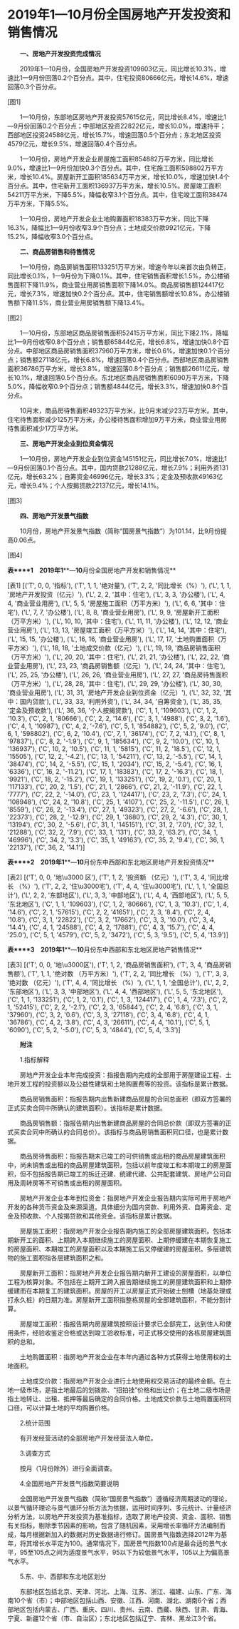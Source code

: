 # 2019年1—10月份全国房地产开发投资和销售情况

　　**一、房地产开发投资完成情况**

　　2019年1—10月份，全国房地产开发投资109603亿元，同比增长10.3%，增速比1—9月份回落0.2个百分点。其中，住宅投资80666亿元，增长14.6%，增速回落0.3个百分点。

[图1]

　　1—10月份，东部地区房地产开发投资57615亿元，同比增长8.4%，增速比1—9月份回落0.2个百分点；中部地区投资22822亿元，增长10.0%，增速持平；西部地区投资24588亿元，增长15.7%，增速回落0.5个百分点；东北地区投资4579亿元，增长9.5%，增速回落0.4个百分点。

　　1—10月份，房地产开发企业房屋施工面积854882万平方米，同比增长9.0%，增速比1—9月份加快0.3个百分点。其中，住宅施工面积598802万平方米，增长10.4%。房屋新开工面积185634万平方米，增长10.0%，增速加快1.4个百分点。其中，住宅新开工面积136937万平方米，增长10.5%。房屋竣工面积54211万平方米，下降5.5%，降幅收窄3.1个百分点。其中，住宅竣工面积38474万平方米，下降5.5%。

　　1—10月份，房地产开发企业土地购置面积18383万平方米，同比下降16.3%，降幅比1—9月份收窄3.9个百分点；土地成交价款9921亿元，下降15.2%，降幅收窄3.0个百分点。

　　**二、商品房销售和待售情况**

　　1—10月份，商品房销售面积133251万平方米，增速今年以来首次由负转正，同比增长0.1%，1—9月份为下降0.1%。其中，住宅销售面积增长1.5%，办公楼销售面积下降11.9%，商业营业用房销售面积下降14.0%。商品房销售额124417亿元，增长7.3%，增速加快0.2个百分点。其中，住宅销售额增长10.8%，办公楼销售额下降11.5%，商业营业用房销售额下降13.4%。

[图2]

　　1—10月份，东部地区商品房销售面积52415万平方米，同比下降2.1%，降幅比1—9月份收窄0.8个百分点；销售额65844亿元，增长6.8%，增速加快0.8个百分点。中部地区商品房销售面积37960万平方米，增长0.6%，增速加快0.1个百分点；销售额27118亿元，增长6.8%，增速回落0.4个百分点。西部地区商品房销售面积36786万平方米，增长3.8%，增速回落0.8个百分点；销售额26611亿元，增长10.1%，增速回落0.5个百分点。东北地区商品房销售面积6090万平方米，下降5.0%，降幅收窄0.9个百分点；销售额4844亿元，增长3.3%，增速加快0.8个百分点。

　　10月末，商品房待售面积49323万平方米，比9月末减少23万平方米。其中，住宅待售面积减少125万平方米，办公楼待售面积增加9万平方米，商业营业用房待售面积减少17万平方米。

　　**三、房地产开发企业到位资金情况**

　　1—10月份，房地产开发企业到位资金145151亿元，同比增长7.0%，增速比1—9月份回落0.1个百分点。其中，国内贷款21288亿元，增长7.9%；利用外资131亿元，增长63.2%；自筹资金46996亿元，增长3.3%；定金及预收款49163亿元，增长9.4%；个人按揭贷款22137亿元，增长14.1%。

[图3]

　　**四、房地产开发景气指数**

　　10月份，房地产开发景气指数（简称“国房景气指数”）为101.14，比9月份提高0.06点。

[图4]

**表****1**　**2019****年****1****—****10****月份全国房地产开发和销售情况**

[表1]
[('T', 0, 0, '指标'), ('T', 1, 1, '绝对量'), ('T', 2, 2, '同比增长（%）'), ('L', 1, 1, '房地产开发投资（亿元）'), ('L', 2, 2, '其中：住宅'), ('L', 3, 3, '办公楼'), ('L', 4, 4, '商业营业用房'), ('L', 5, 5, '房屋施工面积（万平方米）'), ('L', 6, 6, '其中：住宅'), ('L', 7, 7, '办公楼'), ('L', 8, 8, '商业营业用房'), ('L', 9, 9, '房屋新开工面积（万平方米）'), ('L', 10, 10, '其中：住宅'), ('L', 11, 11, '办公楼'), ('L', 12, 12, '商业营业用房'), ('L', 13, 13, '房屋竣工面积（万平方米）'), ('L', 14, 14, '其中：住宅'), ('L', 15, 15, '办公楼'), ('L', 16, 16, '商业营业用房'), ('L', 17, 17, '土地购置面积（万平方米）'), ('L', 18, 18, '土地成交价款（亿元）'), ('L', 19, 19, '商品房销售面积（万平方米）'), ('L', 20, 20, '其中：住宅'), ('L', 21, 21, '办公楼'), ('L', 22, 22, '商业营业用房'), ('L', 23, 23, '商品房销售额（亿元）'), ('L', 24, 24, '其中：住宅'), ('L', 25, 25, '办公楼'), ('L', 26, 26, '商业营业用房'), ('L', 27, 27, '商品房待售面积（万平方米）'), ('L', 28, 28, '其中：住宅'), ('L', 29, 29, '办公楼'), ('L', 30, 30, '商业营业用房'), ('L', 31, 31, '房地产开发企业到位资金（亿元）'), ('L', 32, 32, '其中：国内贷款'), ('L', 33, 33, '利用外资'), ('L', 34, 34, '自筹资金'), ('L', 35, 35, '定金及预收款'), ('L', 36, 36, '个人按揭贷款'), ('C', 1, 1, '109603'), ('C', 1, 2, '10.3'), ('C', 2, 1, '80666'), ('C', 2, 2, '14.6'), ('C', 3, 1, '4988'), ('C', 3, 2, '1.6'), ('C', 4, 1, '10987'), ('C', 4, 2, '-7.6'), ('C', 5, 1, '854882'), ('C', 5, 2, '9.0'), ('C', 6, 1, '598802'), ('C', 6, 2, '10.4'), ('C', 7, 1, '36174'), ('C', 7, 2, '4.1'), ('C', 8, 1, '97837'), ('C', 8, 2, '-1.9'), ('C', 9, 1, '185634'), ('C', 9, 2, '10.0'), ('C', 10, 1, '136937'), ('C', 10, 2, '10.5'), ('C', 11, 1, '5815'), ('C', 11, 2, '18.5'), ('C', 12, 1, '15505'), ('C', 12, 2, '-4.2'), ('C', 13, 1, '54211'), ('C', 13, 2, '-5.5'), ('C', 14, 1, '38474'), ('C', 14, 2, '-5.5'), ('C', 15, 1, '2034'), ('C', 15, 2, '-5.4'), ('C', 16, 1, '6336'), ('C', 16, 2, '-11.2'), ('C', 17, 1, '18383'), ('C', 17, 2, '-16.3'), ('C', 18, 1, '9921'), ('C', 18, 2, '-15.2'), ('C', 19, 1, '133251'), ('C', 19, 2, '0.1'), ('C', 20, 1, '117133'), ('C', 20, 2, '1.5'), ('C', 21, 1, '2866'), ('C', 21, 2, '-11.9'), ('C', 22, 1, '7777'), ('C', 22, 2, '-14.0'), ('C', 23, 1, '124417'), ('C', 23, 2, '7.3'), ('C', 24, 1, '108948'), ('C', 24, 2, '10.8'), ('C', 25, 1, '4107'), ('C', 25, 2, '-11.5'), ('C', 26, 1, '8559'), ('C', 26, 2, '-13.4'), ('C', 27, 1, '49323'), ('C', 27, 2, '-6.6'), ('C', 28, 1, '22373'), ('C', 28, 2, '-12.9'), ('C', 29, 1, '3680'), ('C', 29, 2, '4.3'), ('C', 30, 1, '13194'), ('C', 30, 2, '-5.6'), ('C', 31, 1, '145151'), ('C', 31, 2, '7.0'), ('C', 32, 1, '21288'), ('C', 32, 2, '7.9'), ('C', 33, 1, '131'), ('C', 33, 2, '63.2'), ('C', 34, 1, '46996'), ('C', 34, 2, '3.3'), ('C', 35, 1, '49163'), ('C', 35, 2, '9.4'), ('C', 36, 1, '22137'), ('C', 36, 2, '14.1')]

**表****2**　**2019****年****1****—****10****月份东中西部和东北地区房地产开发投资情况**

[表2]
[('T', 0, 0, '地\u3000 区'), ('T', 1, 2, '投资额 （亿元）'), ('T', 3, 4, '同比增长 （%）'), ('T', 2, 2, '住\u3000宅'), ('T', 4, 4, '住\u3000宅'), ('L', 1, 1, '全国总计'), ('L', 2, 2, '东部地区'), ('L', 3, 3, '中部地区'), ('L', 4, 4, '西部地区'), ('L', 5, 5, '东北地区'), ('C', 1, 1, '109603'), ('C', 1, 2, '80666'), ('C', 1, 3, '10.3'), ('C', 1, 4, '14.6'), ('C', 2, 1, '57615'), ('C', 2, 2, '41651'), ('C', 2, 3, '8.4'), ('C', 2, 4, '10.8'), ('C', 3, 1, '22822'), ('C', 3, 2, '17662'), ('C', 3, 3, '10.0'), ('C', 3, 4, '14.4'), ('C', 4, 1, '24588'), ('C', 4, 2, '17881'), ('C', 4, 3, '15.7'), ('C', 4, 4, '25.0'), ('C', 5, 1, '4579'), ('C', 5, 2, '3472'), ('C', 5, 3, '9.5'), ('C', 5, 4, '13.9')]

**表****3**　**2019****年****1****—****10****月份东中西部和东北地区房地产销售情况**

[表3]
[('T', 0, 0, '地\u3000区'), ('T', 1, 2, '商品房销售面积'), ('T', 3, 4, '商品房销售额'), ('T', 1, 1, '绝对数 （万平方米）'), ('T', 2, 2, '同比增长 （%）'), ('T', 3, 3, '绝对数 （亿元）'), ('T', 4, 4, '同比增长 （%）'), ('L', 1, 1, '全国总计'), ('L', 2, 2, '东部地区'), ('L', 3, 3, '中部地区'), ('L', 4, 4, '西部地区'), ('L', 5, 5, '东北地区'), ('C', 1, 1, '133251'), ('C', 1, 2, '0.1'), ('C', 1, 3, '124417'), ('C', 1, 4, '7.3'), ('C', 2, 1, '52415'), ('C', 2, 2, '-2.1'), ('C', 2, 3, '65844'), ('C', 2, 4, '6.8'), ('C', 3, 1, '37960'), ('C', 3, 2, '0.6'), ('C', 3, 3, '27118'), ('C', 3, 4, '6.8'), ('C', 4, 1, '36786'), ('C', 4, 2, '3.8'), ('C', 4, 3, '26611'), ('C', 4, 4, '10.1'), ('C', 5, 1, '6090'), ('C', 5, 2, '-5.0'), ('C', 5, 3, '4844'), ('C', 5, 4, '3.3')]

　　**附注**

　　1.指标解释

　　房地产开发企业本年完成投资：指报告期内完成的全部用于房屋建设工程、土地开发工程的投资额以及公益性建筑和土地购置费等的投资。该指标是累计数据。

　　商品房销售面积：指报告期内出售新建商品房屋的合同总面积（即双方签署的正式买卖合同中所确认的建筑面积）。该指标是累计数据。

　　商品房销售额：指报告期内出售新建商品房屋的合同总价款（即双方签署的正式买卖合同中所确认的合同总价）。该指标与商品房销售面积同口径，也是累计数据。

　　商品房待售面积：指报告期末已竣工的可供销售或出租的商品房屋建筑面积中，尚未销售或出租的商品房屋建筑面积，包括以前年度竣工和本期竣工的房屋面积，但不包括报告期已竣工的拆迁还建、统建代建、公共配套建筑、房地产公司自用及周转房等不可销售或出租的房屋面积。

　　房地产开发企业本年到位资金：指房地产开发企业报告期内实际可用于房地产开发的各种货币资金及来源渠道。具体细分为国内贷款、利用外资、自筹资金、定金及预收款、个人按揭贷款和其他资金。该指标是累计数据。

　　房屋施工面积：指房地产开发企业报告期内施工的全部房屋建筑面积。包括本期新开工的面积、上期跨入本期继续施工的房屋面积、上期停缓建在本期恢复施工的房屋面积、本期竣工的房屋面积以及本期施工后又停缓建的房屋面积。多层建筑物的施工面积指各层建筑面积之和。

　　房屋新开工面积：指房地产开发企业报告期内新开工建设的房屋面积，以单位工程为核算对象。不包括在上期开工跨入报告期继续施工的房屋建筑面积和上期停缓建而在本期复工的建筑面积。房屋的开工以房屋正式开始破土刨槽（地基处理或打永久桩）的日期为准。房屋新开工面积指整栋房屋的全部建筑面积，不能分割计算。

　　房屋竣工面积：指报告期内房屋建筑按照设计要求已全部完工，达到住人和使用条件，经验收鉴定合格或达到竣工验收标准，可正式移交使用的各栋房屋建筑面积的总和。

　　土地购置面积：指房地产开发企业在本年内通过各种方式获得土地使用权的土地面积。

　　土地成交价款：指房地产开发企业进行土地使用权交易活动的最终金额。在土地一级市场，是指土地最后的划拨款、“招拍挂”价格和出让价；在土地二级市场是指土地转让、出租、抵押等最后确定的合同价格。土地成交价款与土地购置面积同口径，可以计算土地的平均购置价格。

　　2.统计范围

　　有开发经营活动的全部房地产开发经营法人单位。

　　3.调查方式

　　按月（1月份除外）进行全面调查。

　　4.全国房地产开发景气指数简要说明

　　全国房地产开发景气指数（简称“国房景气指数”）遵循经济周期波动的理论，以景气循环理论与景气循环分析方法为依据，运用时间序列、多元统计、计量经济分析方法，以房地产开发投资为基准指标，选取了房地产投资、资金、面积、销售有关指标，剔除季节因素的影响，包含了随机因素，采用增长率循环方法编制而成，每月根据新加入的数据对历史数据进行修订。国房景气指数选择2012年为基年，将其增长水平定为100。通常情况下，国房景气指数100点是最合适的景气水平，95至105点之间为适度景气水平，95以下为较低景气水平，105以上为偏高景气水平。

　　5.东、中、西部和东北地区划分

　　东部地区包括北京、天津、河北、上海、江苏、浙江、福建、山东、广东、海南10个省（市）；中部地区包括山西、安徽、江西、河南、湖北、湖南6个省；西部地区包括内蒙古、广西、重庆、四川、贵州、云南、西藏、陕西、甘肃、青海、宁夏、新疆12个省（市、自治区）；东北地区包括辽宁、吉林、黑龙江3个省。